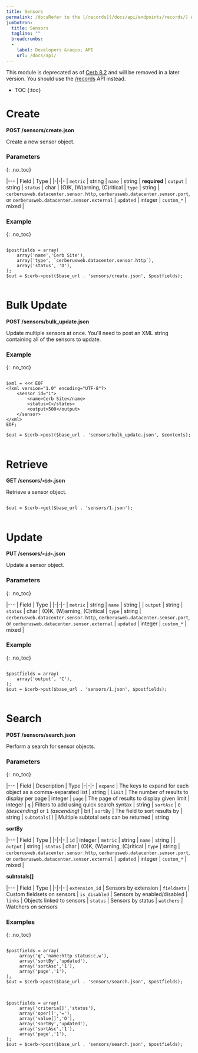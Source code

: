 ```yaml
---
title: Sensors
permalink: /docsRefer to the [/records](/docs/api/endpoints/records/) API endpoint.sensors/
jumbotron:
  title: Sensors
  tagline: ""
  breadcrumbs:
  -
    label: Developers &raquo; API
    url: /docs/api/
---
```


<div class="cerb-box note">
<p>This module is deprecated as of <a href="/releases/8.2/">Cerb 8.2</a> and will be removed in a later version. You should use the <a href="/docs/api/endpoints/records/">/records</a> API instead.</p>
</div>

* TOC
{:toc}

# Create

**POST /sensors/create.json**

Create a new sensor object.

### Parameters
{: .no_toc}

|---
| Field | Type | 
|-|-|-
| `metric` | string
| `name` | string | **required**
| `output` | string
| `status` | char | (O)K, (W)arning, (C)ritical
| `type` | string | `cerberusweb.datacenter.sensor.http`, `cerberusweb.datacenter.sensor.port`, or `cerberusweb.datacenter.sensor.external`
| `updated` | integer
| `custom_*` | mixed | 

### Example
{: .no_toc}

<pre>
<code class="language-php">
$postfields = array(
    array('name','Cerb Site'),
    array('type', `cerberusweb.datacenter.sensor.http`),
    array('status', 'O'),
);
$out = $cerb->post($base_url . 'sensors/create.json', $postfields);
</code>
</pre>

# Bulk Update

**POST /sensors/bulk_update.json**

Update multiple sensors at once. You'll need to post an XML string containing all of the sensors to update.

### Example
{: .no_toc}

<pre>
<code class="language-php">
$xml = <<< EOF
&lt;?xml version="1.0" encoding="UTF-8"?&gt;
    &lt;sensor id="1"&gt;
        &lt;name&gt;Cerb Site&lt;/name&gt;
        &lt;status&gt;C&lt;/status&gt;
        &lt;output&gt;500&lt;/output&gt;
    &lt;/sensor&gt;
&lt;/xml&gt;
EOF;

$out = $cerb->post($base_url . 'sensors/bulk_update.json', $contents);
</code>
</pre>

# Retrieve

**GET /sensors/`<id>`.json**

Retrieve a sensor object.

<pre>
<code class="language-php">
$out = $cerb->get($base_url . 'sensors/1.json');
</code>
</pre>

# Update

**PUT /sensors/`<id>`.json**

Update a sensor object.

### Parameters
{: .no_toc}

|---
| Field | Type | 
|-|-|-
| `metric` | string
| `name` | string | 
| `output` | string
| `status` | char | (O)K, (W)arning, (C)ritical
| `type` | string | `cerberusweb.datacenter.sensor.http`, `cerberusweb.datacenter.sensor.port`, or `cerberusweb.datacenter.sensor.external`
| `updated` | integer
| `custom_*` | mixed | 

### Example
{: .no_toc}

<pre>
<code class="language-php">
$postfields = array(
    array('output', 'C'),
);
$out = $cerb->put($base_url . 'sensors/1.json', $postfields);
</code>
</pre>

# Search

**POST /sensors/search.json**

Perform a search for sensor objects.

### Parameters
{: .no_toc}

|---
| Field | Description | Type
|-|-|-
| `expand` | The keys to expand for each object as a comma-separated list | string
| `limit` | The number of results to display per page | integer
| `page` | The page of results to display given limit | integer
| `q` | Filters to add using quick search syntax | string
| `sortAsc` | `0` _(descending)_ or `1` _(ascending)_ | bit
| `sortBy` | The field to sort results by | string
| `subtotals[]` | Multiple subtotal sets can be returned | string 

**sortBy**

|---
| Field | Type | 
|-|-|-
| `id` | integer
| `metric` | string
| `name` | string | 
| `output` | string
| `status` | char | (O)K, (W)arning, (C)ritical
| `type` | string | `cerberusweb.datacenter.sensor.http`, `cerberusweb.datacenter.sensor.port`, or `cerberusweb.datacenter.sensor.external`
| `updated` | integer
| `custom_*` | mixed | 

**subtotals[]**

|---
| Field | Type | 
|-|-|-
| `extension_id` | Sensors by extension
| `fieldsets` | Custom fieldsets on sensors
| `is_disabled` | Sensors by enabled/disabled
| `links` | Objects linked to sensors
| `status` | Sensors by status
| `watchers` | Watchers on sensors

### Examples
{: .no_toc}

<pre>
<code class="language-php">
$postfields = array(
     array('q','name:http status:c,w'),
     array('sortBy','updated'),
     array('sortAsc','1'),
     array('page','1'),
);
$out = $cerb->post($base_url . 'sensors/search.json', $postfields);
</code>
</pre>

<pre>
<code class="language-php">
$postfields = array(
     array('criteria[]','status'),
     array('oper[]','='),
     array('value[]','O'),
     array('sortBy','updated'),
     array('sortAsc','1'),
     array('page','1'),
);
$out = $cerb->post($base_url . 'sensors/search.json', $postfields);
</code>
</pre>
